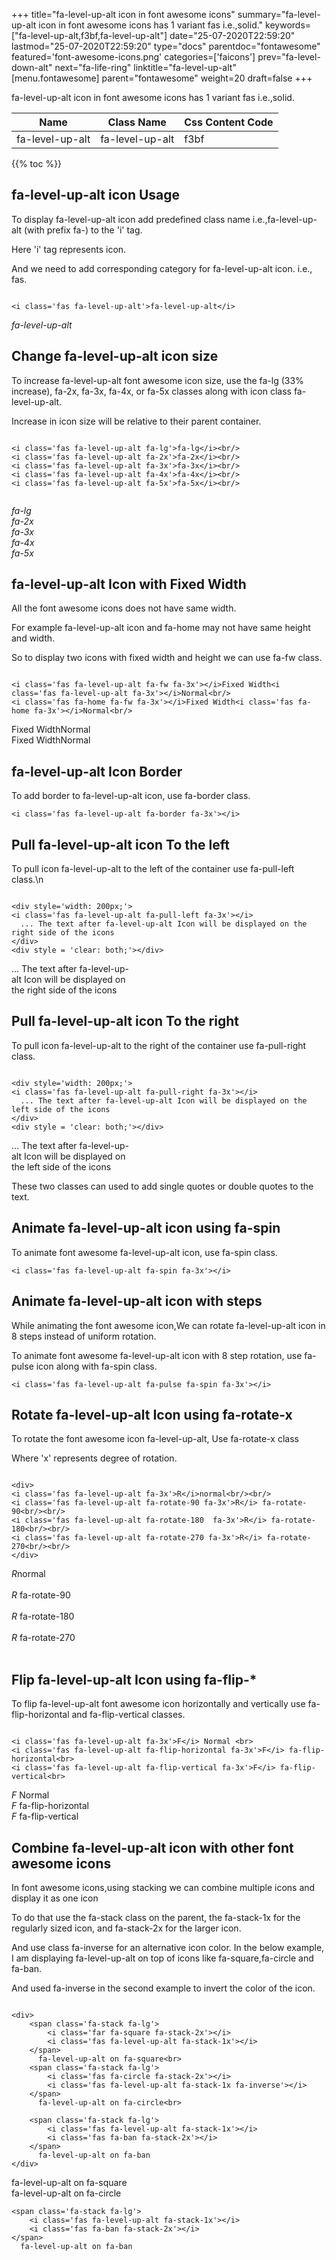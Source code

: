 +++
title="fa-level-up-alt icon in font awesome icons"
summary="fa-level-up-alt icon in font awesome icons has 1 variant fas i.e.,solid."
keywords=["fa-level-up-alt,f3bf,fa-level-up-alt"]
date="25-07-2020T22:59:20"
lastmod="25-07-2020T22:59:20"
type="docs"
parentdoc="fontawesome"
featured='font-awesome-icons.png'
categories=['faicons']
prev="fa-level-down-alt"
next="fa-life-ring"
linktitle="fa-level-up-alt"
[menu.fontawesome]
parent="fontawesome"
weight=20
draft=false
+++


fa-level-up-alt icon in font awesome icons has 1 variant fas i.e.,solid.

<div class='table-responsive'><table class='table'><thead><tr><th>Name</th><th>Class Name</th><th>Css Content Code</th></tr></thead><tbody><tr><td>fa-level-up-alt</td><td>fa-level-up-alt</td><td>f3bf</td></tr></tbody></table></div>


{{% toc %}}


## fa-level-up-alt icon Usage

To display fa-level-up-alt icon add predefined class name i.e.,fa-level-up-alt (with prefix fa-) to the 'i' tag.

Here 'i' tag represents icon.

And we need to add corresponding category for fa-level-up-alt icon. i.e., fas.


```

<i class='fas fa-level-up-alt'>fa-level-up-alt</i>
```

<i class='fas fa-level-up-alt'>fa-level-up-alt</i>




## Change fa-level-up-alt icon size
To increase fa-level-up-alt font awesome icon size, use the fa-lg (33% increase), fa-2x, fa-3x, fa-4x, or fa-5x classes along with icon class fa-level-up-alt.

Increase in icon size will be relative to their parent container. 

```

<i class='fas fa-level-up-alt fa-lg'>fa-lg</i><br/>
<i class='fas fa-level-up-alt fa-2x'>fa-2x</i><br/>
<i class='fas fa-level-up-alt fa-3x'>fa-3x</i><br/>
<i class='fas fa-level-up-alt fa-4x'>fa-4x</i><br/>
<i class='fas fa-level-up-alt fa-5x'>fa-5x</i><br/>
            
```

<i class='fas fa-level-up-alt fa-lg'>fa-lg</i><br/>
<i class='fas fa-level-up-alt fa-2x'>fa-2x</i><br/>
<i class='fas fa-level-up-alt fa-3x'>fa-3x</i><br/>
<i class='fas fa-level-up-alt fa-4x'>fa-4x</i><br/>
<i class='fas fa-level-up-alt fa-5x'>fa-5x</i><br/>
            



## fa-level-up-alt Icon with Fixed Width 

All the font awesome icons does not have same width.

For example fa-level-up-alt icon and fa-home may not have same height and width.

So to display two icons with fixed width and height we can use fa-fw class.


```

<i class='fas fa-level-up-alt fa-fw fa-3x'></i>Fixed Width<i class='fas fa-level-up-alt fa-3x'></i>Normal<br/>
<i class='fas fa-home fa-fw fa-3x'></i>Fixed Width<i class='fas fa-home fa-3x'></i>Normal<br/>
```

<i class='fas fa-level-up-alt fa-fw fa-3x'></i>Fixed Width<i class='fas fa-level-up-alt fa-3x'></i>Normal<br/>
<i class='fas fa-home fa-fw fa-3x'></i>Fixed Width<i class='fas fa-home fa-3x'></i>Normal<br/>



## fa-level-up-alt Icon Border 

To add border to fa-level-up-alt icon, use fa-border class.


```
<i class='fas fa-level-up-alt fa-border fa-3x'></i>

```
<i class='fas fa-level-up-alt fa-border fa-3x'></i>





## Pull fa-level-up-alt icon To the left

To pull icon fa-level-up-alt to the left of the container use fa-pull-left class.\n

```

<div style='width: 200px;'>
<i class='fas fa-level-up-alt fa-pull-left fa-3x'></i>
  ... The text after fa-level-up-alt Icon will be displayed on the right side of the icons
</div>
<div style = 'clear: both;'></div>
```

<div style='width: 200px;'>
<i class='fas fa-level-up-alt fa-pull-left fa-3x'></i>
  ... The text after fa-level-up-alt Icon will be displayed on the right side of the icons
</div>
<div style = 'clear: both;'></div>




## Pull fa-level-up-alt icon To the right
To pull icon fa-level-up-alt to the right of the container use fa-pull-right class.

```

<div style='width: 200px;'>
<i class='fas fa-level-up-alt fa-pull-right fa-3x'></i>
  ... The text after fa-level-up-alt Icon will be displayed on the left side of the icons
</div>
<div style = 'clear: both;'></div>
```

<div style='width: 200px;'>
<i class='fas fa-level-up-alt fa-pull-right fa-3x'></i>
  ... The text after fa-level-up-alt Icon will be displayed on the left side of the icons
</div>
<div style = 'clear: both;'></div>

These two classes can used to add single quotes or double quotes to the text.


## Animate fa-level-up-alt icon using fa-spin
To animate font awesome fa-level-up-alt icon, use fa-spin class.

```
<i class='fas fa-level-up-alt fa-spin fa-3x'></i>
```
<i class='fas fa-level-up-alt fa-spin fa-3x'></i>




## Animate fa-level-up-alt icon with steps
While animating the font awesome icon,We can rotate fa-level-up-alt icon in 8 steps instead of uniform rotation.

To animate font awesome fa-level-up-alt icon with 8 step rotation, use fa-pulse icon along with fa-spin class.


```
<i class='fas fa-level-up-alt fa-pulse fa-spin fa-3x'></i>

```
<i class='fas fa-level-up-alt fa-pulse fa-spin fa-3x'></i>





## Rotate fa-level-up-alt Icon using fa-rotate-x
To rotate the font awesome icon fa-level-up-alt, Use fa-rotate-x class

Where 'x' represents degree of rotation.


```

<div>
<i class='fas fa-level-up-alt fa-3x'>R</i>normal<br/><br/>
<i class='fas fa-level-up-alt fa-rotate-90 fa-3x'>R</i> fa-rotate-90<br/><br/> 
<i class='fas fa-level-up-alt fa-rotate-180  fa-3x'>R</i> fa-rotate-180<br/><br/> 
<i class='fas fa-level-up-alt fa-rotate-270 fa-3x'>R</i> fa-rotate-270<br/><br/>
</div>
```

<div>
<i class='fas fa-level-up-alt fa-3x'>R</i>normal<br/><br/>
<i class='fas fa-level-up-alt fa-rotate-90 fa-3x'>R</i> fa-rotate-90<br/><br/> 
<i class='fas fa-level-up-alt fa-rotate-180  fa-3x'>R</i> fa-rotate-180<br/><br/> 
<i class='fas fa-level-up-alt fa-rotate-270 fa-3x'>R</i> fa-rotate-270<br/><br/>
</div>




## Flip fa-level-up-alt Icon using fa-flip-*
To flip fa-level-up-alt font awesome icon horizontally and vertically use fa-flip-horizontal and fa-flip-vertical classes. 

```

<i class='fas fa-level-up-alt fa-3x'>F</i> Normal <br>
<i class='fas fa-level-up-alt fa-flip-horizontal fa-3x'>F</i> fa-flip-horizontal<br>
<i class='fas fa-level-up-alt fa-flip-vertical fa-3x'>F</i> fa-flip-vertical<br>
```

<i class='fas fa-level-up-alt fa-3x'>F</i> Normal <br>
<i class='fas fa-level-up-alt fa-flip-horizontal fa-3x'>F</i> fa-flip-horizontal<br>
<i class='fas fa-level-up-alt fa-flip-vertical fa-3x'>F</i> fa-flip-vertical<br>




## Combine fa-level-up-alt icon with other font awesome icons
In font awesome icons,using stacking we can combine multiple icons and display it as one icon 

To do that use the fa-stack class on the parent, the fa-stack-1x for the regularly sized icon, and fa-stack-2x for the larger icon.

And use class fa-inverse for an alternative icon color. 
In the below example, I am displaying fa-level-up-alt on top of icons like fa-square,fa-circle and fa-ban.

And used fa-inverse in the second example to invert the color of the icon.

```

<div>
    <span class='fa-stack fa-lg'>
        <i class='far fa-square fa-stack-2x'></i>
        <i class='fas fa-level-up-alt fa-stack-1x'></i>
    </span>
      fa-level-up-alt on fa-square<br>
    <span class='fa-stack fa-lg'>
        <i class='fas fa-circle fa-stack-2x'></i>
        <i class='fas fa-level-up-alt fa-stack-1x fa-inverse'></i>
    </span>
      fa-level-up-alt on fa-circle<br>

    <span class='fa-stack fa-lg'>
        <i class='fas fa-level-up-alt fa-stack-1x'></i>
        <i class='fas fa-ban fa-stack-2x'></i>
    </span>
      fa-level-up-alt on fa-ban
</div>
```

<div>
    <span class='fa-stack fa-lg'>
        <i class='far fa-square fa-stack-2x'></i>
        <i class='fas fa-level-up-alt fa-stack-1x'></i>
    </span>
      fa-level-up-alt on fa-square<br>
    <span class='fa-stack fa-lg'>
        <i class='fas fa-circle fa-stack-2x'></i>
        <i class='fas fa-level-up-alt fa-stack-1x fa-inverse'></i>
    </span>
      fa-level-up-alt on fa-circle<br>

    <span class='fa-stack fa-lg'>
        <i class='fas fa-level-up-alt fa-stack-1x'></i>
        <i class='fas fa-ban fa-stack-2x'></i>
    </span>
      fa-level-up-alt on fa-ban
</div>






